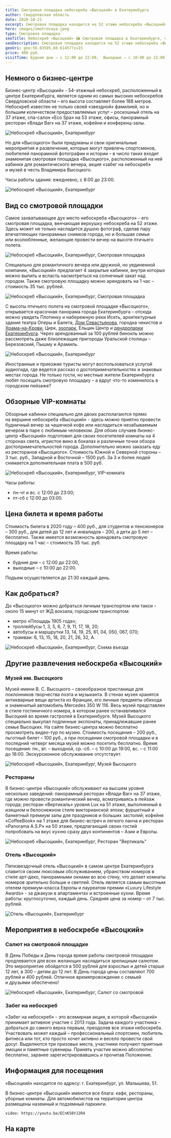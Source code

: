 ```yaml
---
title: Смотровая площадка небоскреба «Высоцкий» в Екатеринбурге
author: Свердловская область
date: 2020-10-21
excerpt: Смотровая площадка находится на 52 этаже небоскреба «Высоцкий», идеальное место для тех, кто хочет посмотреть на город с высоты птичьего полета.
hero: images/smotrovaya.jpeg
type: Смотровая площадка
seoTitle: Небоскреб «Высоцкий» 🖼 Смотровая площадка в Екатеринбурге, часы работы, цены, адрес, как добраться
seoDescription: Смотровая площадка находится на 52 этаже небоскреба «Высоцкий» в Екатеринбург. Выгодные цены, время работы, а также как добраться узнайте на нашем сайте.
geoUri: geo:56.83595,60.61457?z=15
price: 400 руб.
visitTime: Будние дни – с 12:00 до 22:00,  Выходные – с 10:00 до 22:00
---
```



## Немного о бизнес-центре

Бизнес-центр «Высоцкий» - 54-этажный небоскреб, расположенный в центре Екатеринбурга, является одним из самых высоких небоскребов Свердловской области – его высота составляет более 188 метров. Небоскреб известен не только своей «звездной» фамилией, но и большим количеством предоставляемых услуг – роскошный отель на 37 этаже, спа-салон «Eco Spa» на 53 этаже, офисы, панорамный ресторан «Влади Bar» на 37 этаже, кофейни и конференц-залы.

![Небоскреб «Высоцкий», Екатеринбург](images/cr.livejournal.com-tower.jpg 'Небоскреб «Высоцкий». Источник cr.livejournal.com')

Но для «Высоцкого» были придуманы и свои оригинальные мероприятия и развлечения, которые могут привлечь спортсменов, любителей панорамной фотографии и истории – в число таких входит знаменитая смотровая площадка «Высоцкого», расположенный на ней кабинки для романтического вечера, акция «забег на небоскреб» и музей в честь Владимира Высоцкого.

Часы работы здания: ежедневно, с 8:00 до 23:00.

![Небоскреб «Высоцкий», Екатеринбург](images/Vusotskiy-kudago.com.jpg 'Источник kudago.com')

## Вид со смотровой площадки

Самое захватывающее дух место небоскреба «Высоцкого» - его смотровая площадка, венчающая верхушку небоскреба на 52 этаже. Здесь может не только насладится душою фотограф, сделав пару впечатляющих панорамных снимков города, но и большая семья или возлюбленные, желающие провести вечер на высоте птичьего полета.

![Небоскреб «Высоцкий», Екатеринбург, Смотровая площадка](images/smotrovaya-fotokto.ru.jpg 'Источник fotokto.ru')

Специально для романтичного вечера или дружной, но уединенной компании, «Высоцкий» предлагает 4 закрытые кабинки, внутри которых можно выпить и всласть насмотреться на солнечный закат над городом. Также смотровую площадку можно арендовать на 1 час – стоимость 35 тыс. рублей.

![Небоскреб «Высоцкий», Екатеринбург, Смотровая площадка](images/sputnik-georgia.com-smotrovaya.jpg 'Источник sputnik-georgia.com')

С высоты птичьего полета на смотровой площадке «Высоцкого», открывается красочная панорама города Екатеринбурга – отсюда можно увидеть Плотинку и набережную реки Исеть, архитектурные здания театра Оперы и Балета, [Дом Севастьянова](https://we-travel.today/rossiya/sverdlovskaya-oblast/dom-sevastyanova/), городка чекистов и [Храма-на-Крови](https://we-travel.today/rossiya/sverdlovskaya-oblast/hram-na-krovi-v-ekaterinburge/), Цирк, [зоопарк](https://we-travel.today/rossiya/sverdlovskaya-oblast/ekaterinburgskij-zoopark/), Ельцин Центр и [дендропарки Екатеринбурга](https://we-travel.today/rossiya/sverdlovskaya-oblast/ekaterinburgskij-dendropark/). Через арендованный за 100 рублей бинокль можно рассмотреть даже близлежащие пригороды Уральской столицы – Березовский, Пышму и Арамиль.

![Небоскреб «Высоцкий», Екатеринбург](images/Vusotskiy-mobil66.ru.jpg 'Источник mobil66.ru')

Иностранные и приезжие туристы могут воспользоваться услугой аудиогида, где ведется рассказ о достопримечательностях и знаковых местах города. Не только гости, но местные жители Екатеринбурга любят посещать смотровую площадку – а вдруг что-то изменилось в городском пейзаже?

<div class="block__medium">
<ScriptRunner script="https://tp.media/content?promo_id=2719&shmarker=322719&locale=ru&campaign_id=99&powered_by=true&border_radius=17&plain=false&color_background=%23FFFFFF&color_border=%23DDDDDD&color_button=%23F51449&color_icons=%23F51449&default_direction=%D0%95%D0%BA%D0%B0%D1%82%D0%B5%D1%80%D0%B8%D0%BD%D0%B1%D1%83%D1%80%D0%B3"/>
</div>

## Обзорные VIP-комнаты

Обзорные кабинки специально для двоих располагаются прямо на вершине небоскреба «Высоцкий» - здесь можно приятно провести будничный вечер за чашечкой кофе или насладиться незабываемым вечером в паре с любимым человеком. Для обоих случаев бизнес-центр «Высоцкий» подготовил для своих посетителей комнаты на 4 сторонах света, игристое вино в бокалах и различные точки обзора достопримечательностей города. Дополнительно можно заказать еду из ресторанов «Высоцкого». Стоимость Южной и Северной стороны – 3 тыс. руб., Западной и Восточной – 1500 руб. За 3 и более людей снимается дополнительная плата в 500 руб.

![Небоскреб «Высоцкий», Екатеринбург, VIP-комната](images/vip-komnata-visotsky-e.ru.jpg 'VIP-комната на смотровой площадке. Источник visotsky-e.ru')

Часы работы:

- пн-чт и вс. с 12:00 до 23:00;
- пт-сб с 12:00 до 03:00.

## Цена билета и время работы

Стоимость билета в 2020 году – 400 руб., для студентов и пенсионеров – 300 руб., для детей до 12 лет и инвалидов – 200, а дети до 5 лет – бесплатно. Также имеется возможность арендовать смотровую площадку на 1 час – стоимость 35 тыс. руб.

Время работы:

- будние дни – с 12:00 до 22:00,
- выходные – с 10:00 до 22:00.

Подъем осуществляется до 21:30 каждый день.

## Как добраться?

До «Высоцкого» можно добраться личным транспортом или такси – около 15 минут от ЖД вокзала; городским транспортом:

- метро «Площадь 1905 года»;
- троллейбусы 1, 3, 5, 6, 7, 9, 11, 17, 18, 20;
- автобусы и маршрутки 13, 14, 19, 25, 61, 04, 050, 067, 070;
- трамваи: 6, 13, 15, 18, 20, 21, 26, 32, А.

![Небоскреб «Высоцкий», Екатеринбург, Схема въезда](images/Shema-viezda-visotsky-e.ru.jpg 'Схема въезда. Источник visotsky-e.ru')

<div class="block__medium">
<ScriptRunner script="//c11.travelpayouts.com/content?promo_id=4217&shmarker=322719&trs=132658&citytag=10857&order=top&num=3&widget_template=horizontal&width=80%25&bg_color=&logo=true&widgetbar=false&widgetbar_delay=&widgetbar_position=top&powered_by=true&city=%D0%95%D0%BA%D0%B0%D1%82%D0%B5%D1%80%D0%B8%D0%BD%D0%B1%D1%83%D1%80%D0%B3"/>
</div>

## Другие развлечения небоскреба «Высоцкий»

### Музей им. Высоцкого

Музей имени В. С. Высоцкого – своеобразное пристанище для поклонников творчества поэта и музыканта. В стенах музея хранятся антикварные вещи артиста из Франции, его личные предметы обихода и знаменитый автомобиль Mercedes 350 W 116. Весь музей представлен в стиле гостиничного номера, в котором ранее останавливался Высоцкий во время гастролей в Екатеринбурге. Музей Высоцкого специально выкупал подлинные экспонаты, принадлежавшие ранее семье Высоцких. На сайте бизнес-центра можно бесплатно просмотреть видео-тур по музею. Стоимость посещения – 200 руб., льготный билет – 100 руб., а при посещении смотровой площадки и в последний четверг месяца музей можно посетить бесплатно. Время посещения: пн., вт. – выходной, ср.-сб. – с 10:00 до 19:00, вс. – с 11:00 до 18:00. Экскурсионное обслуживание отсутствует.

![Небоскреб «Высоцкий», Екатеринбург, Музей Высоцкого](images/musei-visotsky-e.ru.jpg 'Автомобиль Mercedes 350 W 116 Высоцкого. Источник visotsky-e.ru')

### Рестораны

В бизнес-центре «Высоцкий» обслуживают на высшем уровне несколько заведений: панорамный ресторан «Влади Bar» на 37 этаже, где можно провести романтический вечер, всматриваясь в пейзаж города; ресторан «Вертикаль» уровня Lux на 51 этаже, выполненный в изящном и белоснежном стиле викторианской эпохи; фуршетный и банкетный премиум залы для праздников и больших застолий; кофейня «CoffeeBook» на 1 этаже для бизнес-встреч и легкого ланча и ресторан «Panorama A.S.P» на 50 этаже, предлагающий своих гостей попробовать на вкус кухню сразу двух континентов – Азии и Европы.

![Небоскреб «Высоцкий», Екатеринбург, Ресторан "Вертикаль"](images/vertical-visotsky-e.ru.jpg 'Ресторан «Вертикаль». Источник visotsky-e.ru')

### Отель «Высоцкий»

Пятизвездочный отель «Высоцкий» в самом центре Екатеринбурга славится своим люксовым обслуживанием, убранством номеров в стиле арт-деко, панорамными окнами во всю стену, что делает комнаты номеров зрительно больше и светлей. Отель является самым высотным отелем премиум-класса Европы и лауреатом премии «Luxury Lifestyle Awards» - за джакузи в апартаментах и встроенные кухни. Время работы: круглосуточно, каждый день. Средняя цена за номер – от 7 тыс. рублей.

![Отель «Высоцкий», Екатеринбург](images/otel-visotsky-e.ru.jpg 'VIP номер отеля «Высоцкий». Источник visotsky-e.ru')

## Мероприятия в небоскребе «Высоцкий»

### Салют на смотровой площадке

В День Победы и День города время работы смотровой площадки продлевается для всех желающих насладиться зрелищным салютом. Это мероприятие обойдется в 500 рублей для взрослых и детей старше 12 лет, в 300 – детям до 12 лет. В День города цены составляют 700 рублей и 400 рублей. Отличное времяпровождение с семьей и друзьями обеспечено!

![Небоскреб «Высоцкий», Екатеринбург, Салют со смотровой](images/ekamag-salut.jpg 'Салют со смотровой. Фото ekamag')

### Забег на небоскреб

«Забег на небоскреб» - это всемирная акция, в которой «Высоцкий» принимает активное участие с 2013 года. Задача каждого участника – добраться до самого верха первым, преодолев все этажи небоскреба. Участвовать может каждый – профессиональный спортсмен, любитель фитнеса или тот, кто просто хочет активно и весело провести свой досуг. Выделяются три призовых места, участники получают приятные эмоции и памятные сувениры. Принять участие можно абсолютно бесплатно, заранее зарегистрировавшись и прочитав Положение.

## Информация для посещения

«Высоцкий» находится по адресу: г. Екатеринбург, ул. Малышева, 51.

В бизнес-центре «Высоцкий» имеются все блага: кафе, рестораны, уборные комнаты. Для автомобилистов на территории центра размещены наземный и подземный паркинги.

`video: https://youtu.be/ECnK58YJ2R4`

## На карте